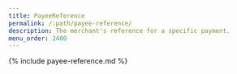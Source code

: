 ```yaml
---
title: PayeeReference
permalink: /:path/payee-reference/
description: The merchant's reference for a specific payment.
menu_order: 2400
---
```


{% include payee-reference.md %}
